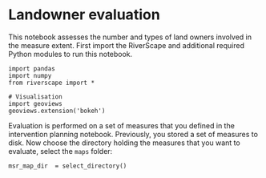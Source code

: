 # Landowner evaluation


This notebook assesses the number and types of land owners involved in the measure extent.
First import the RiverScape and additional required Python modules to run this notebook.


``` code
import pandas
import numpy
from riverscape import *

# Visualisation
import geoviews
geoviews.extension('bokeh')
```

Evaluation is performed on a set of measures that you defined in the intervention planning notebook.
Previously, you stored a set of measures to disk.
Now choose the directory holding the measures that you want to evaluate, select the ```maps``` folder:


``` code
msr_map_dir  = select_directory()
```







